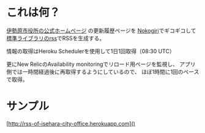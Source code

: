 # これは何？

[伊勢原市役所の公式ホームページ](http://www.city.isehara.kanagawa.jp)
の更新履歴ページを
[Nokogiri](http://nokogiri.org/)でギコギコして
[標準ライブラリのrss](http://docs.ruby-lang.org/ja/2.1.0/library/rss.html)でRSSを生成する。

情報の取得はHeroku Schedulerを使用して1日1回取得（08:30 UTC）

更にNew RelicのAvailability monitoringでリロード用ページを監視し、
アプリ側では一時間経過後に再取得するようにしているので、
ほぼ1時間に1回のペースで取得。


# サンプル
[http://rss-of-isehara-city-office.herokuapp.com]()
